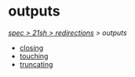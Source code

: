 # outputs

*[spec > 21sh > redirections](..) > outputs*

* [closing](./closing)
* [touching](./touching)
* [truncating](./truncating)
